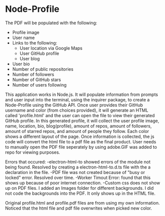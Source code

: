 # Node-Profile
The PDF will be populated with the following:

* Profile image
* User name
* Links to the following:
  * User location via Google Maps
  * User GitHub profile
  * User blog
* User bio
* Number of public repositories
* Number of followers
* Number of GitHub stars
* Number of users following

This application works in Node.js.  It will populate information from prompts and user input into the terminal, using the inquirer package, to create a Node-Profile using the GitHub API.  Once user provides their GitHub username and color (from choices provided), it will generate an HTML called 'profile.html' and the user can open the file to view their generated GitHub profile.  In this generated profile, it will collect the user profile image, name, location, bio, blog(profile), amount of repos, amount of followers, amount of starred repos, and amount of people they follow.  Each color shows a different layout of the page.  Once information is collected, the js code will convert the html file to a pdf file as the final product.  User needs to manually open the PDF file seperately by using adobe.GIF was added to repo for viewing purposes.

Errors that occured:
    -electron-html-to showed errors of the module not being found.  Resolved by creating a electron-html-to.d.ts file with the a declaration in the file.
    -PDF file was not created because of "busy or locked" error.  Resolved over time.
    -Worker Timout Error: found that this shows up because of poor internet connection.
    -Custom css does not show up on PDF files.  I added an Images folder for different backgrounds.  I did not code the backgrounds into the PDF.  It only shows up in the HTML file.

Original profile.html and profile.pdf files are from using my own information.  Noticed that the html file and pdf file overwrites when picked new color.